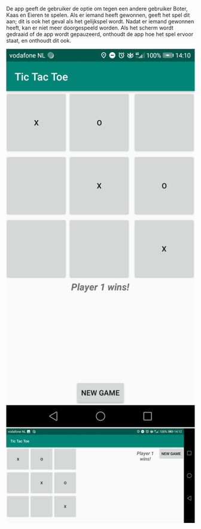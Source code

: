 De app geeft de gebruiker de optie om tegen een andere gebruiker Boter, Kaas en Eieren te spelen. Als er iemand heeft gewonnen, geeft het spel dit aan; dit is ook het geval als het gelijkspel wordt. Nadat er iemand gewonnen heeft, kan er niet meer doorgespeeld worden. Als het scherm wordt gedraaid of de app wordt gepauzeerd, onthoudt de app hoe het spel ervoor staat, en onthoudt dit ook. 

![Screenshot 1](https://github.com/mikebg95/TicTacToe/blob/master/doc/Screenshot_20181109-141037.png)
![Screenshot 2](https://github.com/mikebg95/TicTacToe/blob/master/doc/Screenshot_20181109-141217.png)
